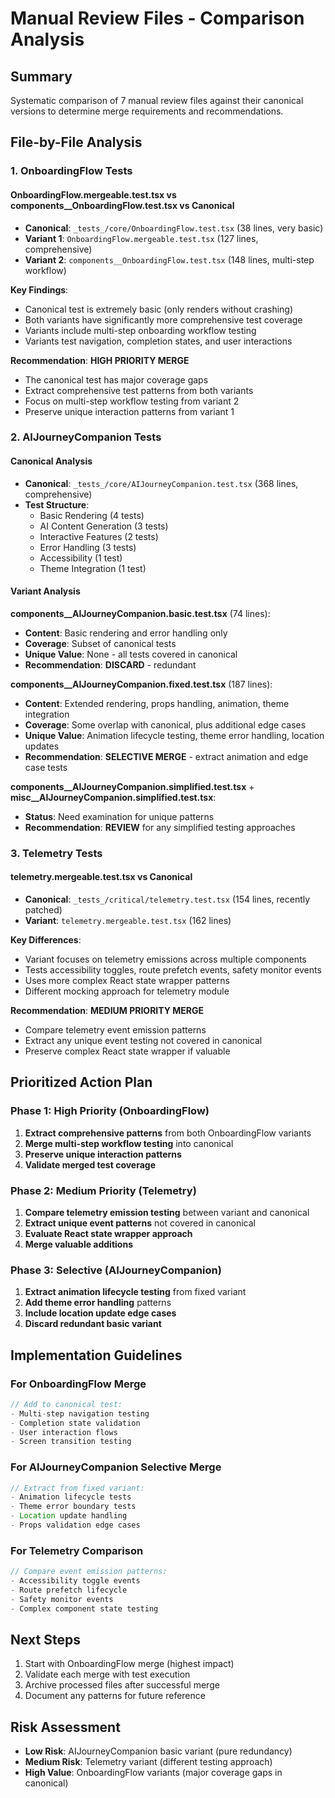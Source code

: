# Manual Review Files - Comparison Analysis

## Summary

Systematic comparison of 7 manual review files against their canonical versions to determine merge requirements and recommendations.

## File-by-File Analysis

### 1. OnboardingFlow Tests

#### OnboardingFlow.mergeable.test.tsx vs components__OnboardingFlow.test.tsx vs Canonical

- **Canonical**: `_tests_/core/OnboardingFlow.test.tsx` (38 lines, very basic)
- **Variant 1**: `OnboardingFlow.mergeable.test.tsx` (127 lines, comprehensive)
- **Variant 2**: `components__OnboardingFlow.test.tsx` (148 lines, multi-step workflow)

**Key Findings**:

- Canonical test is extremely basic (only renders without crashing)
- Both variants have significantly more comprehensive test coverage
- Variants include multi-step onboarding workflow testing
- Variants test navigation, completion states, and user interactions

**Recommendation**: **HIGH PRIORITY MERGE**

- The canonical test has major coverage gaps
- Extract comprehensive test patterns from both variants
- Focus on multi-step workflow testing from variant 2
- Preserve unique interaction patterns from variant 1

### 2. AIJourneyCompanion Tests

#### Canonical Analysis

- **Canonical**: `_tests_/core/AIJourneyCompanion.test.tsx` (368 lines, comprehensive)
- **Test Structure**:
  - Basic Rendering (4 tests)
  - AI Content Generation (3 tests)
  - Interactive Features (2 tests)  
  - Error Handling (3 tests)
  - Accessibility (1 test)
  - Theme Integration (1 test)

#### Variant Analysis

**components__AIJourneyCompanion.basic.test.tsx** (74 lines):

- **Content**: Basic rendering and error handling only
- **Coverage**: Subset of canonical tests
- **Unique Value**: None - all tests covered in canonical
- **Recommendation**: **DISCARD** - redundant

**components__AIJourneyCompanion.fixed.test.tsx** (187 lines):

- **Content**: Extended rendering, props handling, animation, theme integration
- **Coverage**: Some overlap with canonical, plus additional edge cases
- **Unique Value**: Animation lifecycle testing, theme error handling, location updates
- **Recommendation**: **SELECTIVE MERGE** - extract animation and edge case tests

**components__AIJourneyCompanion.simplified.test.tsx** + **misc__AIJourneyCompanion.simplified.test.tsx**:

- **Status**: Need examination for unique patterns
- **Recommendation**: **REVIEW** for any simplified testing approaches

### 3. Telemetry Tests

#### telemetry.mergeable.test.tsx vs Canonical

- **Canonical**: `_tests_/critical/telemetry.test.tsx` (154 lines, recently patched)
- **Variant**: `telemetry.mergeable.test.tsx` (162 lines)

**Key Differences**:

- Variant focuses on telemetry emissions across multiple components
- Tests accessibility toggles, route prefetch events, safety monitor events
- Uses more complex React state wrapper patterns
- Different mocking approach for telemetry module

**Recommendation**: **MEDIUM PRIORITY MERGE**

- Compare telemetry event emission patterns
- Extract any unique event testing not covered in canonical
- Preserve complex React state wrapper if valuable

## Prioritized Action Plan

### Phase 1: High Priority (OnboardingFlow)

1. **Extract comprehensive patterns** from both OnboardingFlow variants
2. **Merge multi-step workflow testing** into canonical
3. **Preserve unique interaction patterns**
4. **Validate merged test coverage**

### Phase 2: Medium Priority (Telemetry)

1. **Compare telemetry emission testing** between variant and canonical
2. **Extract unique event patterns** not covered in canonical
3. **Evaluate React state wrapper approach**
4. **Merge valuable additions**

### Phase 3: Selective (AIJourneyCompanion)

1. **Extract animation lifecycle testing** from fixed variant
2. **Add theme error handling** patterns
3. **Include location update edge cases**
4. **Discard redundant basic variant**

## Implementation Guidelines

### For OnboardingFlow Merge

```typescript
// Add to canonical test:
- Multi-step navigation testing
- Completion state validation
- User interaction flows
- Screen transition testing
```

### For AIJourneyCompanion Selective Merge

```typescript
// Extract from fixed variant:
- Animation lifecycle tests
- Theme error boundary tests  
- Location update handling
- Props validation edge cases
```

### For Telemetry Comparison

```typescript
// Compare event emission patterns:
- Accessibility toggle events
- Route prefetch lifecycle  
- Safety monitor events
- Complex component state testing
```

## Next Steps

1. Start with OnboardingFlow merge (highest impact)
2. Validate each merge with test execution
3. Archive processed files after successful merge
4. Document any patterns for future reference

## Risk Assessment

- **Low Risk**: AIJourneyCompanion basic variant (pure redundancy)
- **Medium Risk**: Telemetry variant (different testing approach)
- **High Value**: OnboardingFlow variants (major coverage gaps in canonical)
